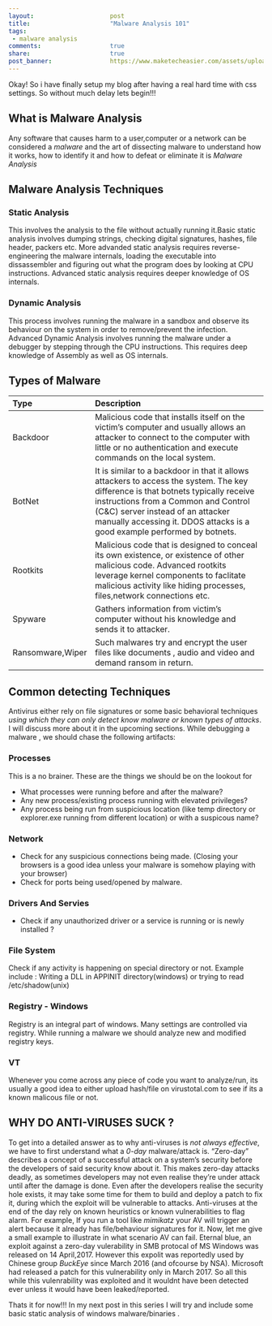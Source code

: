 ```yaml
---
layout:                     post
title:                      "Malware Analysis 101"
tags:                       
 - malware analysis
comments:                   true
share:                      true
post_banner:                https://www.maketecheasier.com/assets/uploads/2016/12/Zero-Day-Featured-800x400.jpg
---
```


Okay! So i have finally setup my blog after having a real hard time with css settings. So without much delay lets begin!!!

## What is Malware Analysis
Any software that causes harm to a user,computer or a network can be considered a *malware* and the art of dissecting malware to understand how it works, how to identify it and how to defeat or eliminate it is *Malware Analysis*

## Malware Analysis Techniques
### Static Analysis
This involves the analysis to the file without actually running it.Basic static analysis involves dumping strings, checking digital signatures, hashes, file header, packers etc. More advanded static analysis requires reverse-engineering the malware internals, loading the executable into dissassembler and figuring out what the program does by looking at CPU instructions. Advanced static analysis requires deeper knowledge of OS internals.

### Dynamic Analysis
This process involves running the malware in a sandbox and observe its behaviour on the system in order to remove/prevent the infection. Advanced Dynamic Analysis involves running the malware under a debugger by stepping through the CPU instructions. This requires deep knowledge of Assembly as well as OS internals.

## Types of Malware

|Type | Description|
|:-|:-|
|Backdoor | Malicious code that installs itself on the victim’s computer and usually allows an attacker to connect to the computer with little or no authentication and execute commands on the local system.|
|BotNet | It is similar to a backdoor in that it allows attackers to access the system. The key difference is that botnets typically receive instructions from a Common and Control (C&C) server instead of an attacker manually accessing it. DDOS attacks is a good example performed by botnets.|
|Rootkits | Malicious code that is designed to conceal its own existence, or existence of other malicious code. Advanced rootkits leverage kernel components to faclitate malicious activity like hiding processes, files,network connections etc.|
|Spyware | Gathers information from victim’s computer without his knowledge and sends it to attacker.|
|Ransomware,Wiper | Such malwares try and encrypt the user files like documents , audio and video and demand ransom in return.|

## Common detecting Techniques
Antivirus either rely on file signatures or some basic behavioral techniques *using which they can only detect know malware or known types of attacks*. I will discuss more about it in the upcoming sections. While debugging a malware , we should chase the following artifacts:

### Processes
This is a no brainer. These are the things we should be on the lookout for
- What processes were running before and after the malware?
- Any new process/existing process running with elevated privileges?
- Any process being run from suspicious location (like temp directory or explorer.exe running from different location) or with a suspicous name?

### Network
- Check for any suspicious connections being made. (Closing your browsers is a good idea unless your malware is somehow playing with your browser)
- Check for ports being used/opened by malware.

### Drivers And Servies
- Check if any unauthorized driver or a service is running or is newly installed ?

### File System
Check if any activity is happening on special directory or not. Example include : Writing a DLL in APPINIT directory(windows) or trying to read /etc/shadow(unix)

### Registry - Windows
Registry is an integral part of windows. Many settings are controlled via registry. While running a malware we should analyze new and modified registry keys.

### VT
Whenever you come across any piece of code you want to analyze/run, its usually a good idea to either upload hash/file on virustotal.com to see if its a known malicous file or not.

## WHY DO ANTI-VIRUSES SUCK ?
To get into a detailed answer as to why anti-viruses is _not always effective_, we have to first understand what a *0-day* malware/attack is.  “Zero-day” describes a concept of a successful attack on a system’s security before the developers of said security know about it. This makes zero-day attacks deadly, as sometimes developers may not even realise they’re under attack until after the damage is done. Even after the developers realise the security hole exists, it may take some time for them to build and deploy a patch to fix it, during which the exploit will be vulnerable to attacks.
Anti-viruses at the end of the day rely on known heuristics or known vulnerabilities to flag alarm. For example, If you run a tool like *mimikatz* your AV will trigger an alert because it already has file/behaviour signatures for it.
Now, let me give a small example to illustrate in what scenario AV can fail. Eternal blue, an exploit against a zero-day vulerability in SMB protocal of MS Windows was released on 14 April,2017. However this expolit was reportedly used by Chinese group *BuckEye*  since March 2016 (and ofcourse by NSA). Microsoft had released a patch for this vulnerability only in March 2017. So all this while this vulenrability was exploited and it wouldnt have been detected ever unless it would have been leaked/reported.

Thats it for now!!! 
In my next post in this series I will try and include some basic static analysis of windows malware/binaries . 
